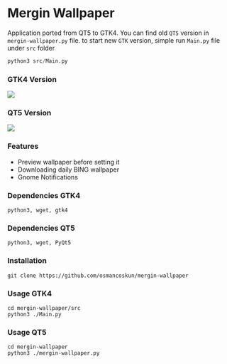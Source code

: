 # Mergin Wallpaper
Application ported from QT5 to GTK4.
You can find old `QT5` version in `mergin-wallpaper.py` file.
to start new `GTK` version, simple run `Main.py` file under `src` folder
```python
python3 src/Main.py
```
### GTK4 Version
![](https://github.com/osmancoskun/mergin-wallpaper/assets/44034936/dc300226-46e0-46c2-822c-139135f036bd)

### QT5 Version
![](https://media.giphy.com/media/fucRwmd8MY2oNPQ5ik/giphy.gif)
### Features
- Preview wallpaper before setting it
- Downloading daily BING wallpaper
- Gnome Notifications


### Dependencies GTK4
```
python3, wget, gtk4
```
### Dependencies QT5
```
python3, wget, PyQt5
```
### Installation
```
git clone https://github.com/osmancoskun/mergin-wallpaper
```


### Usage GTK4
```
cd mergin-wallpaper/src
python3 ./Main.py
```


### Usage QT5
```
cd mergin-wallpaper
python3 ./mergin-wallpaper.py
```
